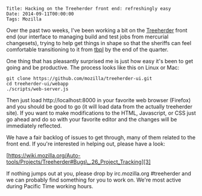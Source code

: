     Title: Hacking on the Treeherder front end: refreshingly easy
    Date: 2014-09-11T00:00:00
    Tags: Mozilla

Over the past two weeks, I've been working a bit on the [Treeherder][1] front end (our interface to managing build and test jobs from mercurial changesets), trying to help get things in shape so that the sheriffs can feel comfortable transitioning to it from [tbpl][2] by the end of the quarter.

One thing that has pleasantly surprised me is just how easy it's been to get going and be productive. The process looks like this on Linux or Mac:

```
git clone https://github.com/mozilla/treeherder-ui.git
cd treeherder-ui/webapp
./scripts/web-server.js
```

Then just load http://localhost:8000 in your favorite web browser (Firefox) and you should be good to go (it will load data from the actually treeherder site). If you want to make modifications to the HTML, Javascript, or CSS just go ahead and do so with your favorite editor and the changes will be immediately reflected.

We have a fair backlog of issues to get through, many of them related to the front end. If you're interested in helping out, please have a look:

[https://wiki.mozilla.org/Auto-tools/Projects/Treeherder#Bugs\_.26_Project_Tracking][3]

If nothing jumps out at you, please drop by irc.mozilla.org #treeherder and we can probably find something for you to work on. We're most active during Pacific Time working hours.

[1]: http://treeherder.mozilla.org
[2]: https://tbpl.mozilla.org/
[3]: https://wiki.mozilla.org/Auto-tools/Projects/Treeherder#Bugs_.26_Project_Tracking

